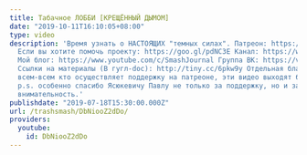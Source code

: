 ```yaml
---
title: Табачное ЛОББИ [КРЕЩЁННЫЙ ДЫМОМ]
date: "2019-10-11T16:10:05+08:00"
type: video
description: 'Время узнать о НАСТОЯЩИХ "темных силах". Патреон: https://www.patreon.com/Trashsmash
  Если вы хотите помочь проекту: https://goo.gl/pdNC3E Канал: https://www.youtube.com/user/TrashRecord
  Мой блог: https://www.youtube.com/c/SmashJournal Группа ВК: https://vk.com/trashsmash
  Ссылки на материалы (В гугл-doc): http://tiny.cc/6pkw9y Отдельная благодарность
  всем-всем кто осуществляет поддержку на патреоне, эти видео выходят благодаря вам.
  p.s. особенно спасибо Ясюкевичу Павлу не только за поддержку, но и за проявленную
  внимательность.'
publishdate: "2019-07-18T15:30:00.000Z"
url: /trashsmash/DbNiooZ2dDo/
providers:
  youtube:
    id: DbNiooZ2dDo
---
```

